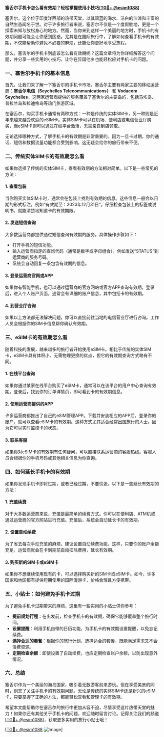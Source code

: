 **塞舌尔手机卡怎么看有效期？轻松掌握使用小技巧[[TG💪+ @esim1088](https://t.me/s/esim1088)]**

塞舌尔，这个位于印度洋西部的热带天堂，以其碧蓝的海水、洁白的沙滩和丰富的自然生态闻名于世。对于许多旅行者来说，塞舌尔不仅是一个度假胜地，更是一个探索未知与放松身心的地方。然而，当你来到这样一个美丽的地方时，手机卡的有效期问题可能会让你感到困惑。尤其是在国际旅行中，了解如何查看手机卡的有效期，不仅能帮助你避免不必要的麻烦，还能让你更好地享受旅程。

那么，塞舌尔的手机卡到底该怎么看有效期呢？这篇文章将为你详细解答这个问题，并分享一些实用的小技巧，让你在异国他乡也能轻松应对手机卡的问题。

### **一、塞舌尔手机卡的基本信息**

首先，让我们来了解一下塞舌尔的手机卡市场。塞舌尔主要有两家主要的移动运营商：**塞舌尔电信（Seychelles Telecommunications）** 和 **Vodacom Seychelles**。这两家运营商提供的服务覆盖了塞舌尔的主要岛屿，包括马埃岛、普拉兰岛和拉迪格岛等热门旅游区域。

在塞舌尔，购买手机卡通常有两种方式：一种是传统的实体SIM卡，另一种则是近年来越来越受欢迎的eSIM卡。实体SIM卡可以在机场、便利店或电信营业厅购买，而eSIM卡则可以通过在线平台激活，无需亲自到店领取。

无论选择哪种方式，了解手机卡的有效期是非常重要的。因为一旦卡过期，你的通话、短信和数据流量功能都会受到影响，这无疑会给你的旅行带来不便。

### **二、传统实体SIM卡的有效期怎么看**

如果你选择了传统的实体SIM卡，查看有效期的方法相对简单。以下是一些常见的方法：

#### **1. 查看包装**
当你购买实体SIM卡时，通常会在包装上找到有效期的信息。这些信息一般会以日期的形式标注，例如“有效期至：2023年12月31日”。仔细检查包装上的标签或说明书，就能清楚地知道卡的有效期限。

#### **2. 发送短信查询**
大多数运营商都提供通过短信查询有效期的服务。具体操作步骤如下：
- 打开手机的短信功能。
- 输入运营商指定的查询代码（通常是数字或字母组合），例如发送“STATUS”到运营商的服务号码。
- 系统会自动回复一条包含有效期的信息。

#### **3. 登录运营商官网或APP**
如果你有智能手机，也可以通过运营商的官方网站或官方APP查询有效期。登录后，进入个人账户页面，通常会有详细的账户信息，其中包括卡的有效期。

#### **4. 到营业厅咨询**
如果以上方法都无法解决问题，你可以直接前往当地的电信营业厅进行咨询。工作人员会根据你的SIM卡信息帮你确认有效期。

### **三、eSIM卡的有效期怎么看**

随着科技的发展，越来越多的旅行者开始使用eSIM卡。相比于传统的实体SIM卡，eSIM卡具有体积小、无需物理更换的优点，但它的有效期查询方式略有不同。

#### **1. 在线平台查询**
如果你通过某家在线平台购买了eSIM卡，通常可以在该平台的用户中心查询有效期。登录后，找到你的订单详情页，即可看到卡的有效期信息。

#### **2. 使用运营商提供的APP**
许多运营商都推出了自己的eSIM管理APP。下载并安装相应的APP后，登录你的账户，就可以查看eSIM卡的有效期。这种方式尤其适合经常出国旅行的人士，因为它可以实时监控卡的状态。

#### **3. 联系客服**
如果你对eSIM卡的有效期有任何疑问，可以直接联系运营商的客服热线。客服人员会根据你的手机号码或其他相关信息为你查询。

### **四、如何延长手机卡的有效期**

如果你发现手机卡即将过期，或者已经过期，不要慌张。以下是一些延长有效期的方法：

#### **1. 充值续费**
对于大多数运营商来说，充值是最简单的续费方式。你可以在便利店、ATM机或通过运营商的官方网站进行充值。充值后，系统会自动延长卡的有效期。

#### **2. 设置自动续费**
为了省去每次手动充值的麻烦，建议设置自动续费功能。这样，只要你的账户余额充足，运营商就会在卡到期前自动扣除费用，延长有效期。

#### **3. 购买新的SIM卡或eSIM卡**
如果你不想继续使用现有的卡，可以选择购买新的SIM卡或eSIM卡。如今，许多国家和地区都有提供短期使用的国际漫游卡，价格合理且方便携带。

### **五、小贴士：如何避免手机卡过期**

为了避免手机卡过期带来的麻烦，这里有一些实用的小贴士供你参考：

- **提前规划行程**：在出发前，检查手机卡的有效期，确保它能够覆盖整个旅行时间。
- **设置提醒**：利用手机自带的日历功能，为手机卡的有效期设置提醒，以免忘记续费。
- **选择合适的套餐**：根据你的旅行计划，选择适合的套餐，既能满足需求又不会浪费资源。
- **定期检查余额**：即使设置了自动续费，也应定期检查账户余额，以防出现意外情况。

### **六、总结**

塞舌尔作为一个美丽的海岛国家，吸引着无数游客前来游玩。但在享受美景的同时，别忘了关注手机卡的有效期问题。无论是传统的实体SIM卡还是新兴的eSIM卡，只要掌握了正确的方法，都能轻松查看和管理卡的有效期。

希望本文能帮助你在塞舌尔的旅行中更加从容不迫，尽情享受这片热带天堂的魅力！如果你还有其他关于手机卡的问题，欢迎随时留言讨论。记得关注我们的频道[[TG💪+ @esim1088](https://t.me/s/esim1088)]，获取更多实用的旅行小贴士哦！

[[TG💪+ @esim1088](https://t.me/s/esim1088) ![Image](https://i.postimg.cc/4NQfJmqS/Snipaste-2025-05-13-00-14-12.png)]
